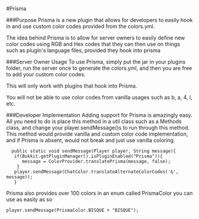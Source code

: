 #Prisma

###Purpose
Prisma is a new plugin that allows for developers to easily hook in and use custom color codes
provided from the colors.yml.

The idea behind Prisma is to allow for server owners to easily define new color codes using
RGB and Hex codes that they can then use on things such as plugin's language files, provided
they hook into prisma

###Server Owner Usage
To use Prisma, simply put the jar in your plugins folder, run the server once to generate the
colors.yml, and then you are free to add your custom color codes.

This will only work with plugins that hook into Prisma.

You will not be able to use color codes from vanilla usages such as b, a, 4, l, etc.

###Developer Implementation
Adding support for Prisma is amazingly easy. All you need to do is place this method in a util
class such as a Methods class, and change your player.sendMessage()s to run through this method.
This method would provide vanilla and custom color code implementation, and if Prisma is absent,
would not break and just use vanilla coloring.

      public static void sendMessage(Player player, String message){
       if(Bukkit.getPluginManager().isPluginEnabled("Prisma")){
          message = ColorProvider.translatePrisma(message, false);
        }
       player.sendMessage(ChatColor.translateAlternateColorCodes('&', message));
       }
       
Prisma also provides over 100 colors in an enum called PrismaColor you can use as easily as so

    player.sendMessage(PrismaColor.BISQUE + "BISQUE");